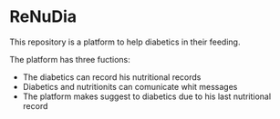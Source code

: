 # ReNuDia
This repository is a platform to help diabetics in their feeding.

The platform has three fuctions:
- The diabetics can record his nutritional records
- Diabetics and nutritionits can comunicate whit messages 
- The platform makes suggest to diabetics due to his last nutritional record

